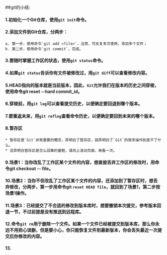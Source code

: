 ##git的小结:
#### 1.初始化一个Git仓库，使用`git init`命令。
#### 2.添加文件到Git仓库，分两步：
    a. 第一步，使用命令`git add <file>`，注意，可反复多次使用，添加多个文件；
    b. 第二步，使用命令`git commit`，完成。

#### 3.要随时掌握工作区的状态，使用`git status`命令。
#### 4.如果`git status`告诉你有文件被修改过，用`git diff`可以查看修改内容。
#### 5.HEAD指向的版本就是当前版本，因此，`Git`允许我们在版本的历史之间穿梭，使用命令git reset --hard commit_id。
#### 6.穿梭前，用`git log`可以查看提交历史，以便确定要回退到哪个版本。
#### 7.要重返未来，用`git reflog`查看命令历史，以便确定要回到未来的哪个版本。
#### 8.暂存区
    * 暂存区是`Git`非常重要的概念，弄明白了暂存区，就弄明白了`Git`的很多操作到底干了什么。
    * 没弄明白暂存区是怎么回事的童鞋，请向上滚动页面，再看一次。

#### 9.场景1：当你改乱了工作区某个文件的内容，想直接丢弃工作区的修改时，用命令git checkout -- file。

#### 10.场景2：当你不但改乱了工作区某个文件的内容，还添加到了暂存区时，想丢弃修改，分两步，第一步用命令git `reset HEAD file`，就回到了场景1，第二步按场景1操作。

#### 11.场景3：已经提交了不合适的修改到版本库时，想要撤销本次提交，参考版本回退一节，不过前提是没有推送到远程库。
#### 12.命令`git rm`用于删除一个文件。如果一个文件已经被提交到版本库，那么你永远不用担心误删，但是要小心，你只能恢复文件到最新版本，你会丢失最近一次提交后你修改的内容。
#### 13.
